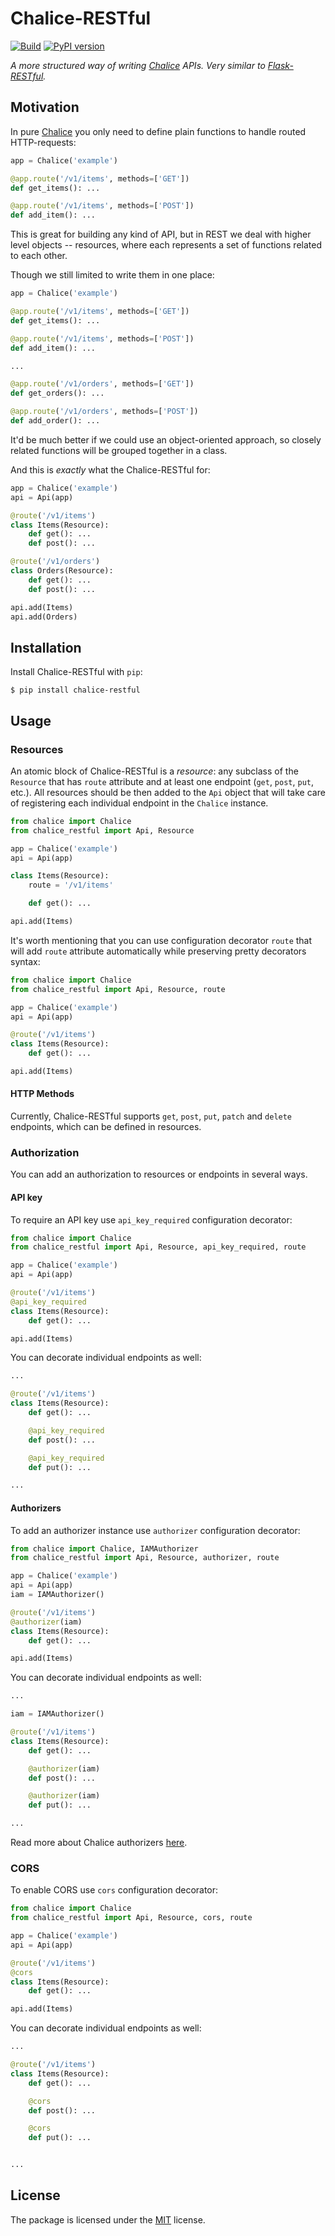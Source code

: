 # Chalice-RESTful

[![Build](https://github.com/JoshuaLight/chalice-restful/workflows/Build/badge.svg)](https://github.com/JoshuaLight/chalice-restful/actions)
[![PyPI version](https://badge.fury.io/py/chalice-restful.svg)](https://badge.fury.io/py/chalice-restful)

_A more structured way of writing [Chalice](https://github.com/aws/chalice) APIs.
Very similar to [Flask-RESTful](https://github.com/flask-restful/flask-restful)._

## Motivation

In pure [Chalice](https://github.com/aws/chalice) you only need to define plain functions
to handle routed HTTP-requests:

``` python
app = Chalice('example')

@app.route('/v1/items', methods=['GET'])
def get_items(): ...

@app.route('/v1/items', methods=['POST'])
def add_item(): ...
```

This is great for building any kind of API, but in REST we deal with
higher level objects -- resources, where each represents a set of functions
related to each other.

Though we still limited to write them in one place:

``` python
app = Chalice('example')

@app.route('/v1/items', methods=['GET'])
def get_items(): ...

@app.route('/v1/items', methods=['POST'])
def add_item(): ...

...

@app.route('/v1/orders', methods=['GET'])
def get_orders(): ...

@app.route('/v1/orders', methods=['POST'])
def add_order(): ...
```

It'd be much better if we could use an object-oriented approach, so closely related functions
will be grouped together in a class.

And this is _exactly_ what the Chalice-RESTful for:

``` python
app = Chalice('example')
api = Api(app)

@route('/v1/items')
class Items(Resource):
    def get(): ...
    def post(): ...

@route('/v1/orders')
class Orders(Resource):
    def get(): ...
    def post(): ...

api.add(Items)
api.add(Orders)
```

## Installation

Install Chalice-RESTful with `pip`:

``` shell
$ pip install chalice-restful
```

## Usage

### Resources

An atomic block of Chalice-RESTful is a _resource_: any subclass of the `Resource`
that has `route` attribute and at least one endpoint (`get`, `post`, `put`, etc.).
All resources should be then added to the `Api` object that will take care of registering
each individual endpoint in the `Chalice` instance.

``` python
from chalice import Chalice
from chalice_restful import Api, Resource

app = Chalice('example')
api = Api(app)

class Items(Resource):
    route = '/v1/items'

    def get(): ...

api.add(Items)
```

It's worth mentioning that you can use configuration decorator `route` that will add
`route` attribute automatically while preserving pretty decorators syntax:

``` python
from chalice import Chalice
from chalice_restful import Api, Resource, route

app = Chalice('example')
api = Api(app)

@route('/v1/items')
class Items(Resource):
    def get(): ...

api.add(Items)
```

#### HTTP Methods

Currently, Chalice-RESTful supports `get`, `post`, `put`, `patch` and `delete` endpoints,
which can be defined in resources.

### Authorization

You can add an authorization to resources or endpoints in several ways.

#### API key

To require an API key use `api_key_required` configuration decorator:

``` python
from chalice import Chalice
from chalice_restful import Api, Resource, api_key_required, route

app = Chalice('example')
api = Api(app)

@route('/v1/items')
@api_key_required
class Items(Resource):
    def get(): ...

api.add(Items)
```

You can decorate individual endpoints as well:

``` python
...

@route('/v1/items')
class Items(Resource):
    def get(): ...

    @api_key_required
    def post(): ...

    @api_key_required
    def put(): ...

...
```

#### Authorizers

To add an authorizer instance use `authorizer` configuration decorator:

``` python
from chalice import Chalice, IAMAuthorizer
from chalice_restful import Api, Resource, authorizer, route

app = Chalice('example')
api = Api(app)
iam = IAMAuthorizer()

@route('/v1/items')
@authorizer(iam)
class Items(Resource):
    def get(): ...

api.add(Items)
```

You can decorate individual endpoints as well:

``` python
...

iam = IAMAuthorizer()

@route('/v1/items')
class Items(Resource):
    def get(): ...

    @authorizer(iam)
    def post(): ...

    @authorizer(iam)
    def put(): ...

...
```

Read more about Chalice authorizers [here](https://github.com/aws/chalice/blob/master/docs/source/topics/authorizers.rst).

### CORS

To enable CORS use `cors` configuration decorator:

``` python
from chalice import Chalice
from chalice_restful import Api, Resource, cors, route

app = Chalice('example')
api = Api(app)

@route('/v1/items')
@cors
class Items(Resource):
    def get(): ...

api.add(Items)
```

You can decorate individual endpoints as well:
``` python
...

@route('/v1/items')
class Items(Resource):
    def get(): ...

    @cors
    def post(): ...

    @cors
    def put(): ...


...
```

## License

The package is licensed under the [MIT](https://github.com/JoshuaLight/chalice-restul/blob/master/LICENSE) license.
